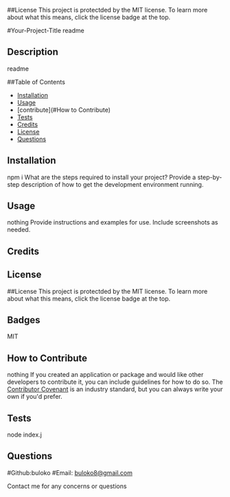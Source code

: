 ##License
    This project is protectded by the MIT license. To learn more about what this means, click the license badge at the top.

  #Your-Project-Title
  readme
  
  ## Description
  readme
  
  ##Table of Contents   
  
  - [Installation](#Installation)
  - [Usage](#Usage)
  - [contribute](#How to Contribute)
  - [Tests](#Tests)
  - [Credits](#Credits)
  - [License](#License)
  - [Questions](#Questions)
  
  ## Installation
  npm i
  What are the steps required to install your project? Provide a step-by-step description of how to get the development environment running.
  ## Usage
  nothing
  Provide instructions and examples for use. Include screenshots as needed.
  ## Credits
  ## License
  ##License
    This project is protectded by the MIT license. To learn more about what this means, click the license badge at the top.
  ## Badges
  MIT
  ## How to Contribute
  nothing
  If you created an application or package and would like other developers to contribute it, you can include guidelines for how to do so. The [Contributor Covenant](https://www.contributor-covenant.org/) is an industry standard, but you can always write your own if you'd prefer.
  ## Tests
  node index.j
  ## Questions
  #Github:buloko
  #Email: buloko8@gmail.com
  
  Contact me for any concerns or questions